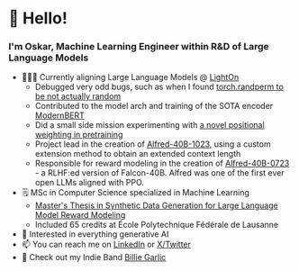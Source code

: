 # 👋 Hello! 
### I'm Oskar, Machine Learning Engineer within R&D of Large Language Models
- 👨🏼‍💻 Currently aligning Large Language Models @ [LightOn](https://github.com/lightonai)
  - Debugged very odd bugs, such as when I found [torch.randperm to be not actually random](https://x.com/oskar_hallstrom/status/1869792390934082029)
  - Contributed to the model arch and training of the SOTA encoder [ModernBERT](https://huggingface.co/blog/modernbert)
  - Did a small side mission experimenting with [a novel positional weighting in pretraining](https://www.lighton.ai/lighton-blogs/passing-the-torch-training-a-mamba-model-for-smooth-handover) 
  - Project lead in the creation of [Alfred-40B-1023](https://huggingface.co/lightonai/alfred-40b-1023), using a custom extension method to obtain an extended context length
  - Responsible for reward modeling in the creation of [Alfred-40B-0723](https://huggingface.co/lightonai/alfred-40b-0723) - a RLHF:ed version of Falcon-40B. Alfred was one of the first ever open LLMs aligned with PPO.
- 🗒 MSc in Computer Science specialized in Machine Learning  
  - [Master's Thesis in Synthetic Data Generation for Large Language Model Reward Modeling](https://github.com/ohallstrom/ohallstrom/blob/main/modeling_of_human_preferences_without_humans.pdf)
  - Included 65 credits at École Polytechnique Fédérale de Lausanne
- 👀 Interested in everything generative AI
- 📫 You can reach me on [LinkedIn](https://www.linkedin.com/in/oskar-hallström-b747a7114/) or [X/Twitter](https://x.com/oskar_hallstrom/)
- 🎸 Check out my Indie Band [Billie Garlic](https://open.spotify.com/artist/2KZoVTprHSLoYX7G38MBh9?si=2-ojbn-iS7-_sTpeDI-dTw)

<!---
ohallstrom/ohallstrom is a ✨ special ✨ repository because its `README.md` (this file) appears on your GitHub profile.
You can click the Preview link to take a look at your changes.
--->
